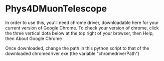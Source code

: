 # Phys4DMuonTelescope

In order to use this, you'll need chrome driver, downloadable here for your current version of Google Chrome.
To check your version of chrome, click the three vertical dota below at the top right of your browser, then Help, then About Google Chrome

Once downloaded, change the path in this python script to that of the downloaded chromedriver exe (the variable "chromedriverPath")
